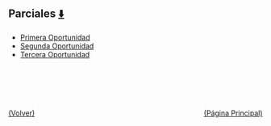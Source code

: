 
<html>
<body>
<h2>Parciales <a href="https://downgit.github.io/#/home?url=https://github.com/Apuntes-FIUBA/Apuntes-Electronica/tree/main/95 - Computación/9504 - Analisis Numerico I/Comision Schwarz-Sosa/Examenes/Parciales" style="font-size:20px">  ⬇️ </a></h2>
<ul>
    <li><a href="Primera Oportunidad">Primera Oportunidad</a></li>
    <li><a href="Segunda Oportunidad">Segunda Oportunidad</a></li>
    <li><a href="Tercera Oportunidad">Tercera Oportunidad</a></li>
</ul>
</body>
</html>




































<br><br><br><br><br><a href="../" style="float: left">(Volver)</a> <a href="https://apuntes-fiuba.github.io/Apuntes-Electronica" style="float: right">(Página Principal)</a>
